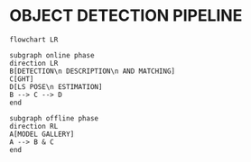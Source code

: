 # OBJECT DETECTION PIPELINE

```mermaid
flowchart LR

subgraph online phase
direction LR
B[DETECTION\n DESCRIPTION\n AND MATCHING]
C[GHT]
D[LS POSE\n ESTIMATION]
B --> C --> D
end

subgraph offline phase
direction RL
A[MODEL GALLERY]
A --> B & C
end
```